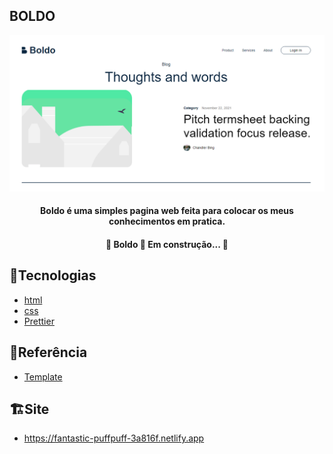 
## BOLDO
![demo](https://raw.githubusercontent.com/Rinpiki/Pagina-Boldo/master/img/Demo.png)
<h4 align="center"> 
Boldo é uma simples pagina web feita para colocar os meus conhecimentos em pratica.
</h4>	
<h4 align="center"> 
	🚧  Boldo 🚀 Em construção... 🚧
</h4>

## 🔧Tecnologias
- [html](https://developer.mozilla.org/pt-BR/docs/Web/HTML)
- [css](https://developer.mozilla.org/pt-BR/docs/Web/CSS)
- [Prettier](https://prettier.io/)
## 🔗Referência

 - [Template](https://www.figma.com/file/Rx7dQHwtc6hQuvOuysOFWy/Boldo---Edgar-Allan)
 
 ## 🏗️Site 
 - https://fantastic-puffpuff-3a816f.netlify.app
